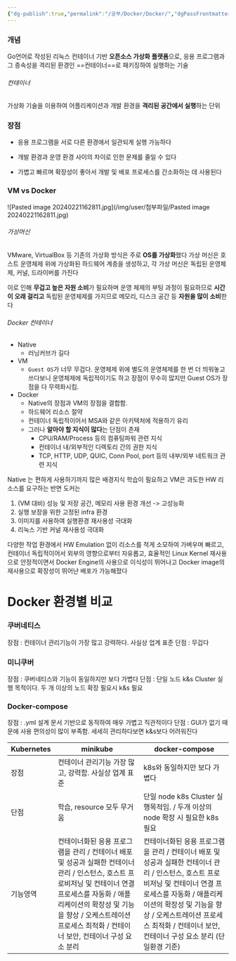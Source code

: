 ```yaml
---
{"dg-publish":true,"permalink":"/공부/Docker/Docker/","dgPassFrontmatter":true}
---
```


### 개념
Go언어로 작성된 리눅스 컨테이너 기반 **오픈소스 가상화 플랫폼**으로, 응용 프로그램과 그 종속성을 격리된 환경인 ==컨테이너==로 패키징하여 실행하는 기술
###### 컨테이너
가상화 기술을 이용하여 어플리케이션과 개발 환경을 **격리된 공간에서 실행**하는 단위
### 장점
- 응용 프로그램을 서로 다른 환경에서 일관되게 실행 가능하다

- 개발 환경과 운영 환경 사이의 차이로 인한 문제를 줄일 수 있다

- 가볍고 빠르며 확장성이 좋아서 개발 및 배포 프로세스를 간소화하는 데 사용된다

### VM vs Docker

![Pasted image 20240221162811.jpg](/img/user/첨부파일/Pasted image 20240221162811.jpg)

###### 가상머신
VMware, VirtualBox 등 기존의 가상화 방식은 주로 **OS를 가상화**했다
가상 머신은 호스트 운영체제 위에 가상화된 하드웨어 계층을 생성하고, 각 가상 머신은 독립된 운영체제, 커널, 드라이버를 가진다

이로 인해 **무겁고 높은 자원 소비**가 필요하며 운영 체제의 부팅 과정이 필요하므로 **시간이 오래 걸리고** 독립된 운영체제를 가지므로 메모리, 디스크 공간 등 **자원을 많이 소비**한다

###### Docker 컨테이너
- Native
    - 러닝커브가 길다
- VM
    - `Guest OS`가 너무 무겁다. 운영체제 위에 별도의 운영체제를 한 번 더 띄워놓고 쓰다보니 운영체제에 독립적이기도 하고 장점이 무수히 많지만 Guest OS가 장점을 다 무력화시킴.
- Docker
    - Native의 장점과 VM의 장점을 결합함.
    - 하드웨어 리소스 절약
    - 컨테이너 독립적이어서 MSA와 같은 아키텍처에 적용하기 유리
    - 그러나 **알아야 할 지식이 많다**는 단점이 존재
        - CPU/RAM/Process 등의 컴퓨팅파워 관련 지식
        - 컨테이너 내/외부적인 디렉토리 간의 권한 지식
        - TCP, HTTP, UDP, QUIC, Conn Pool, port 등의 내부/외부 네트워크 관련 지식

Native 는 편하게 사용하기까지 많은 배경지식 학습이 필요하고 VM은 과도한 HW 리소스를 요구하는 반면 도커는 
1. (VM 대비) 성능 및 저장 공간, 메모리 사용 환경 개선 -> 고성능화
2. 실행 보장을 위한 고정된 infra 환경
3. 이미지를 사용하여 실행환경 재사용성 극대화
4. 리눅스 기반 커널 재사용성 극대화

다양한 작업 환경에서 HW Emulation 없이 리소스를 적게 소모하여 가벼우며 빠르고, 컨테이너 독립적이어서 외부의 영향으로부터 자유롭고, 효율적인 Linux Kernel 재사용으로 안정적이면서 Docker Engine의 사용으로 이식성이 뛰어나고 Docker image의 재사용으로 확장성이 뛰어난 배포가 가능해졌다

# Docker 환경별 비교
### 쿠버네티스
장점 : 컨테이너 관리기능이 가장 많고 강력하다. 사실상 업계 표준
단점 : 무겁다
### 미니쿠버
장점 : 쿠버네티스와 기능이 동일하지만 보다 가볍다
단점 : 단일 노드 k&s Cluster 실행 목적이다. 두 개 이상의 노드 확장 필요시 k&s 필요
### Docker-compose
장점 : .yml 설계 문서 기반으로 동작하여 매우 가볍고 직관적이다
단점 : GUI가 없기 때문에 사용 편의성이 많이 부족함. 세세히 관리하다보면 k&s보다 어려워진다

|Kubernetes|minikube|docker-compose|
|---|---|---|
|장점|컨테이너 관리기능 가장 많고, 강력함. 사실상 업계 표준|k8s와 동일하지만 보다 가볍다|.yml 설계 문서 기반으로 동작하며, 매우 가볍고 직관적임.|
|단점|학습, resource 모두 무거움|단일 node k8s Cluster 실행목적임. / 두개 이상의 node 확장 시 필요한 k8s 필요|GUI가 없기 때문에, 사용편의성이 많이 부족함. / 세세히 관리하다 보면 k8s에 비해 어려워질 수 있다.|
|기능영역|컨테이너화된 응용 프로그램을 관리 / 컨테이너 배포 및 성공과 실패한 컨테이너 관리 / 인스턴스, 호스트 프로비저닝 및 컨테이너 연결 프로세스를 자동화 / 애플리케이션의 확장성 및 기능을 향상 / 오케스트레이션 프로세스 최적화 / 컨테이너 보안, 컨테이너 구성 요소 분리|컨테이너화된 응용 프로그램을 관리 / 컨테이너 배포 및 성공과 실패한 컨테이너 관리 / 인스턴스, 호스트 프로비저닝 및 컨테이너 연결 프로세스를 자동화 / 애플리케이션의 확장성 및 기능을 향상 / 오케스트레이션 프로세스 최적화 / 컨테이너 보안, 컨테이너 구성 요소 분리 (단일환경 기준)|컨테이너화된 응용 프로그램을 관리 / 컨테이너 배포 및 성공과 실패한 컨테이너 관리 / 인스턴스 및 컨테이너 연결 프로세스를 자동화 / 애플리케이션의 확장성 및 기능을 향상, 오케스트레이션 프로세스 최적화 / 컨테이너 보안, 컨테이너 구성 요소 분리|
